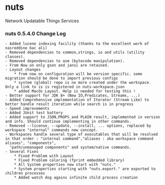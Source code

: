 # nuts
Network Updatable Things Services

### nuts 0.5.4.0 Change Log
    - Added lucene indexing facility (thanks to the excellent work of nasreddine bac ali)
    - Removed dependencies to common,strings, io and utils (utility classes).
    - Removed dependencies to asm (bytecode manipulation).
    - From Now on only gson and jansi are retained.
    - Layout changes
        * from now on configuration will be version specific. some migration should be done to import previous configs
        * system (global) repo is no more created under the workspace. Only a link to is is registered in nuts-workspace.json
        * added MacOs Layout. Help is needed for testing this !
    - Better support for JDK 8+ (New IO,Predicates, Streams, ...)
    - Added Comprehensive implementation of Iterator (Stream Like) to better handle result iteration while search is in progress
    - Speed improvements
    - Added JUnit test battery
    - Added support to JSON,PROPS and PLAIN result, implemented in version and info. Should continue implementing in other commands.
    - Removed --license, --update, --install, ... options, replaced by workspace "internal" commands new concept.
    - Workspaces handle several type of executables that will be resolved in that order : "internal command","aliases : aka workspace command aliases", "components",
      "path/unmanaged components" and system/native commands.
    - Several Fixes
        * Fixed Problem with Layout
        * Fixed Problem coloring (fprint embedded library)
        * All System properties now start with "nuts."
        * System properties starting with "nuts.export." are exported to children processes
        * Added watch dog agains infinite child process creation

